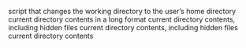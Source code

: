 script that changes the working directory to the user’s home directory
current directory contents in a long format
current directory contents, including hidden files
current directory contents, including hidden files
current directory contents
